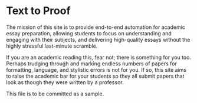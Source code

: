 # Text to Proof

The mission of this site is to provide end-to-end automation for academic essay preparation, allowing students to focus on understanding and engaging with their subjects, and delivering high-quality essays without the highly stressful last-minute scramble.

If you are an academic reading this, fear not; there is something for you too. Perhaps trudging through and marking endless numbers of papers for formatting, language, and stylistic errors is not for you. If so, this site aims to raise the academic bar for your students so they all submit papers that look as though they were written by a professor.

This file is to be committed as a sample.